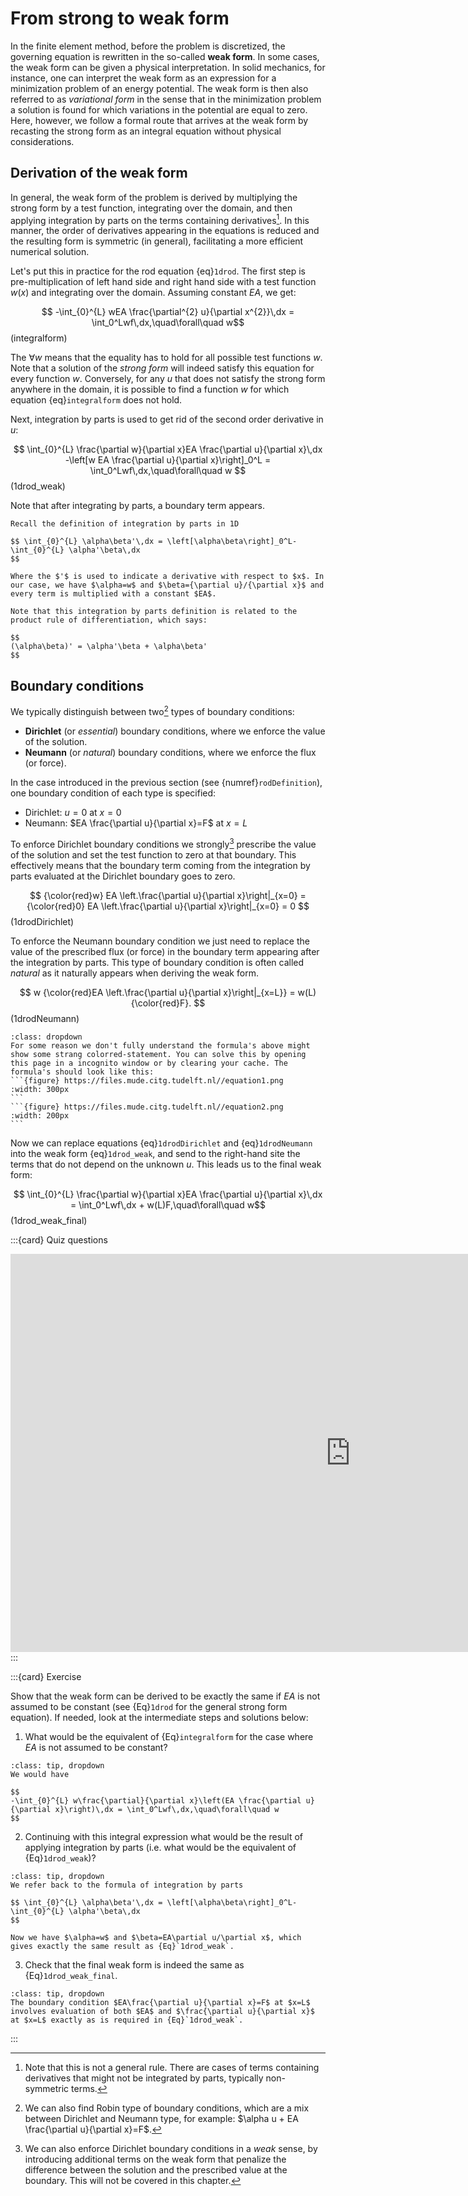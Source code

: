 # From strong to weak form

In the finite element method, before the problem is discretized, the governing equation is rewritten in the so-called **weak form**. In some cases, the weak form can be given a physical interpretation. In solid mechanics, for instance, one can interpret the weak form as an expression for a minimization problem of an energy potential. The weak form is then also referred to as *variational form* in the sense that in the minimization problem a solution is found for which variations in the potential are equal to zero. Here, however, we follow a formal route that arrives at the weak form by recasting the strong form as an integral equation without physical considerations. 

## Derivation of the weak form

In general, the weak form of the problem is derived by multiplying the strong form by a test function, integrating over the domain, and then applying integration by parts on the terms containing derivatives[^integration_by_parts]. In this manner, the order of derivatives appearing in the equations is reduced and the resulting form is symmetric (in general), facilitating a more efficient numerical solution.

Let's put this in practice for the rod equation {eq}`1drod`. The first step is pre-multiplication of left hand side and right hand side with a test function $w(x)$ and integrating over the domain. Assuming constant $EA$, we get:

$$ -\int_{0}^{L} wEA \frac{\partial^{2} u}{\partial x^{2}}\,dx = \int_0^Lwf\,dx,\quad\forall\quad w$$ (integralform)

The $\forall w$ means that the equality has to hold for all possible test functions $w$. Note that a solution of the *strong form* will indeed satisfy this equation for every function $w$. Conversely, for any $u$ that does not satisfy the strong form anywhere in the domain, it is possible to find a function $w$ for which equation {eq}`integralform` does not hold.

Next, integration by parts is used to get rid of the second order derivative in $u$:

$$ 
\int_{0}^{L} \frac{\partial w}{\partial x}EA \frac{\partial u}{\partial x}\,dx -\left[w EA \frac{\partial u}{\partial x}\right]_0^L = \int_0^Lwf\,dx,\quad\forall\quad w
$$ (1drod_weak)

Note that after integrating by parts, a boundary term appears. 

```{admonition} Integration by parts
Recall the definition of integration by parts in 1D

$$ \int_{0}^{L} \alpha\beta'\,dx = \left[\alpha\beta\right]_0^L-\int_{0}^{L} \alpha'\beta\,dx 
$$

Where the $'$ is used to indicate a derivative with respect to $x$. In our case, we have $\alpha=w$ and $\beta={\partial u}/{\partial x}$ and every term is multiplied with a constant $EA$. 

Note that this integration by parts definition is related to the product rule of differentiation, which says:

$$
(\alpha\beta)' = \alpha'\beta + \alpha\beta'
$$
```

## Boundary conditions 

We typically distinguish between two[^BC_types] types of boundary conditions:

- **Dirichlet** (or *essential*) boundary conditions, where we enforce the value of the solution. 
- **Neumann** (or *natural*) boundary conditions, where we enforce the flux (or force). 

In the case introduced in the previous section (see {numref}`rodDefinition`), one boundary condition of each type is specified:

- Dirichlet: $u=0$ at $x=0$
- Neumann: $EA \frac{\partial u}{\partial x}=F$ at $x=L$

To enforce Dirichlet boundary conditions we strongly[^weak_bc] prescribe the value of the solution and set the test function to zero at that boundary. This effectively means that the boundary term coming from the integration by parts evaluated at the Dirichlet boundary goes to zero.

$$
{\color{red}w} EA \left.\frac{\partial u}{\partial x}\right|_{x=0} = {\color{red}0} EA \left.\frac{\partial u}{\partial x}\right|_{x=0} = 0
$$ (1drodDirichlet)

To enforce the Neumann boundary condition we just need to replace the value of the prescribed flux (or force) in the boundary term appearing after the integration by parts. This type of boundary condition is often called *natural* as it naturally appears when deriving the weak form.

$$
w {\color{red}EA \left.\frac{\partial u}{\partial x}\right|_{x=L}} = w(L){\color{red}F}.
$$ (1drodNeumann)

````{admonition} Strange formula?
:class: dropdown
For some reason we don't fully understand the formula's above might show some strang colorred-statement. You can solve this by opening this page in a incognito window or by clearing your cache. The formula's should look like this:
```{figure} https://files.mude.citg.tudelft.nl//equation1.png
:width: 300px
```
```{figure} https://files.mude.citg.tudelft.nl//equation2.png
:width: 200px
```
````

Now we can replace equations {eq}`1drodDirichlet` and {eq}`1drodNeumann` into the weak form {eq}`1drod_weak`, and send to the right-hand site the terms that do not depend on the unknown $u$. This leads us to the final weak form:

$$ \int_{0}^{L} \frac{\partial w}{\partial x}EA \frac{\partial u}{\partial x}\,dx = \int_0^Lwf\,dx + w(L)F,\quad\forall\quad w$$ (1drod_weak_final)

:::{card} Quiz questions
<iframe src="https://tudelft.h5p.com/content/1292102792292432297/embed" aria-label="Natural boundary conditions" width="1088" height="637" frameborder="0" allowfullscreen="allowfullscreen" allow="autoplay *; geolocation *; microphone *; camera *; midi *; encrypted-media *"></iframe><script src="https://tudelft.h5p.com/js/h5p-resizer.js" charset="UTF-8"></script>
:::


:::{card} Exercise

Show that the weak form can be derived to be exactly the same if $EA$ is not assumed to be constant (see {Eq}`1drod` for the general strong form equation). If needed, look at the intermediate steps and solutions below:


1. What would be the equivalent of {Eq}`integralform` for the case where $EA$ is not assumed to be constant?
```{admonition} Solution
:class: tip, dropdown
We would have 

$$
-\int_{0}^{L} w\frac{\partial}{\partial x}\left(EA \frac{\partial u}{\partial x}\right)\,dx = \int_0^Lwf\,dx,\quad\forall\quad w
$$
```

2. Continuing with this integral expression what would be the result of applying integration by parts (i.e. what would be the equivalent of {Eq}`1drod_weak`)?
```{admonition} Solution
:class: tip, dropdown
We refer back to the formula of integration by parts 

$$ \int_{0}^{L} \alpha\beta'\,dx = \left[\alpha\beta\right]_0^L-\int_{0}^{L} \alpha'\beta\,dx
$$

Now we have $\alpha=w$ and $\beta=EA\partial u/\partial x$, which gives exactly the same result as {Eq}`1drod_weak`. 
```

3. Check that the final weak form is indeed the same as {Eq}`1drod_weak_final`. 

```{admonition} Solution
:class: tip, dropdown
The boundary condition $EA\frac{\partial u}{\partial x}=F$ at $x=L$ involves evaluation of both $EA$ and $\frac{\partial u}{\partial x}$ at $x=L$ exactly as is required in {Eq}`1drod_weak`. 
```

:::

<!-- - Link to virtual displacement -->

[^integration_by_parts]: Note that this is not a general rule. There are cases of terms containing derivatives that might not be integrated by parts, typically non-symmetric terms.

[^BC_types]: We can also find Robin type of boundary conditions, which are a mix between Dirichlet and Neumann type, for example: $\alpha u + EA \frac{\partial u}{\partial x}=F$.

[^weak_bc]: We can also enforce Dirichlet boundary conditions in a *weak* sense, by introducing additional terms on the weak form that penalize the difference between the solution and the prescribed value at the boundary. This will not be covered in this chapter.
